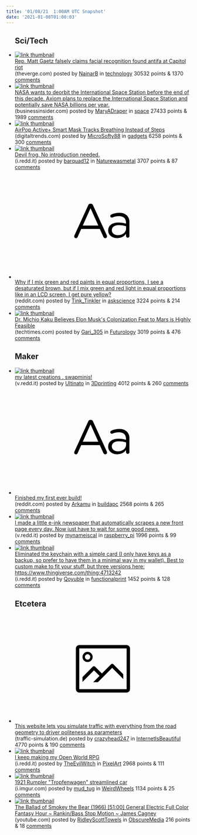 ```yaml
---
title: '01/08/21  1:00AM UTC Snapshot'
date: '2021-01-08T01:00:03'
---
```

<ul>
<h2>Sci/Tech</h2>

<li><a href='https://www.theverge.com/2021/1/7/22218601/matt-gaetz-antifa-capitol-hill-riot-xrvision-facial-recognition-washington-times-story-false?ududjdj'><img src='https://b.thumbs.redditmedia.com/zUbLm4iSqe3KEi_7TGz_ohKoDrqxEhaN9HwATuzBHUc.jpg' alt='link thumbnail'></a><div><div class='linkTitle'><a href='https://www.theverge.com/2021/1/7/22218601/matt-gaetz-antifa-capitol-hill-riot-xrvision-facial-recognition-washington-times-story-false?ududjdj'>Rep. Matt Gaetz falsely claims facial recognition found antifa at Capitol riot</a></div>(theverge.com) posted by <a href='https://www.reddit.com/user/NainarB'>NainarB</a> in <a href='https://www.reddit.com/r/technology'>technology</a> 30532 points & 1370 <a href='https://www.reddit.com/r/technology/comments/ksjogj/rep_matt_gaetz_falsely_claims_facial_recognition/'>comments</a></div></li>

<li><a href='https://www.businessinsider.com/axiom-private-commercial-space-station-plan-nasa-iss-budget-2021-1'><img src='https://b.thumbs.redditmedia.com/WJGuraEQD-KLEsJQ3sswmHw4VRUxjvsj82KRWxqtfMg.jpg' alt='link thumbnail'></a><div><div class='linkTitle'><a href='https://www.businessinsider.com/axiom-private-commercial-space-station-plan-nasa-iss-budget-2021-1'>NASA wants to deorbit the International Space Station before the end of this decade. Axiom plans to replace the International Space Station and potentially save NASA billions per year.</a></div>(businessinsider.com) posted by <a href='https://www.reddit.com/user/MaryADraper'>MaryADraper</a> in <a href='https://www.reddit.com/r/space'>space</a> 27433 points & 1989 <a href='https://www.reddit.com/r/space/comments/ksfilj/nasa_wants_to_deorbit_the_international_space/'>comments</a></div></li>

<li><a href='https://www.digitaltrends.com/wearables/airpop-active-plus-smart-mask-news/?utm_source=Reddit&amp;utm_medium=Web&amp;utm_campaign=PD'><img src='https://a.thumbs.redditmedia.com/jr2aB6Gvq89sAAfl8cDw5tAGXQ-t2_yXalFaGScA3q0.jpg' alt='link thumbnail'></a><div><div class='linkTitle'><a href='https://www.digitaltrends.com/wearables/airpop-active-plus-smart-mask-news/?utm_source=Reddit&amp;utm_medium=Web&amp;utm_campaign=PD'>AirPop Active+ Smart Mask Tracks Breathing Instead of Steps</a></div>(digitaltrends.com) posted by <a href='https://www.reddit.com/user/MicroSofty88'>MicroSofty88</a> in <a href='https://www.reddit.com/r/gadgets'>gadgets</a> 6258 points & 300 <a href='https://www.reddit.com/r/gadgets/comments/ksdq6o/airpop_active_smart_mask_tracks_breathing_instead/'>comments</a></div></li>

<li><a href='https://i.redd.it/qlx02onbzt961.png'><img src='https://b.thumbs.redditmedia.com/lifiwxqtdV6wPjMSylz49TCAHgM5qTYhuvU_TPF4AXM.jpg' alt='link thumbnail'></a><div><div class='linkTitle'><a href='https://i.redd.it/qlx02onbzt961.png'>Devil frog. No introduction needed.</a></div>(i.redd.it) posted by <a href='https://www.reddit.com/user/barquad12'>barquad12</a> in <a href='https://www.reddit.com/r/Naturewasmetal'>Naturewasmetal</a> 3707 points & 87 <a href='https://www.reddit.com/r/Naturewasmetal/comments/ks4qhq/devil_frog_no_introduction_needed/'>comments</a></div></li>

<li><a href='https://www.reddit.com/r/askscience/comments/ksgy8l/why_if_i_mix_green_and_red_paints_in_equal/'><svg version='1.1' viewBox='-34 -12 104 64' preserveAspectRatio='xMidYMid slice' xmlns='http://www.w3.org/2000/svg' xmlns:xlink='http://www.w3.org/1999/xlink'>
    <title>text link thumbnail</title>
    <path d='M12.19,8.84a1.45,1.45,0,0,0-1.4-1h-.12a1.46,1.46,0,0,0-1.42,1L1.14,26.56a1.29,1.29,0,0,0-.14.59,1,1,0,0,0,1,1,1.12,1.12,0,0,0,1.08-.77l2.08-4.65h11l2.08,4.59a1.24,1.24,0,0,0,1.12.83,1.08,1.08,0,0,0,1.08-1.08,1.64,1.64,0,0,0-.14-.57ZM6.08,20.71l4.59-10.22,4.6,10.22Z'>
    </path>
    <path d='M32.24,14.78A6.35,6.35,0,0,0,27.6,13.2a11.36,11.36,0,0,0-4.7,1,1,1,0,0,0-.58.89,1,1,0,0,0,.94.92,1.23,1.23,0,0,0,.39-.08,8.87,8.87,0,0,1,3.72-.81c2.7,0,4.28,1.33,4.28,3.92v.5a15.29,15.29,0,0,0-4.42-.61c-3.64,0-6.14,1.61-6.14,4.64v.05c0,2.95,2.7,4.48,5.37,4.48a6.29,6.29,0,0,0,5.19-2.48V26.9a1,1,0,0,0,1,1,1,1,0,0,0,1-1.06V19A5.71,5.71,0,0,0,32.24,14.78Zm-.56,7.7c0,2.28-2.17,3.89-4.81,3.89-1.94,0-3.61-1.06-3.61-2.86v-.06c0-1.8,1.5-3,4.2-3a15.2,15.2,0,0,1,4.22.61Z'>
    </path>
    </svg></a><div><div class='linkTitle'><a href='https://www.reddit.com/r/askscience/comments/ksgy8l/why_if_i_mix_green_and_red_paints_in_equal/'>Why if I mix green and red paints in equal proportions, I see a desaturated brown, but if I mix green and red light in equal proportions like in an LCD screen, I get pure yellow?</a></div>(reddit.com) posted by <a href='https://www.reddit.com/user/Tink_Tinkler'>Tink_Tinkler</a> in <a href='https://www.reddit.com/r/askscience'>askscience</a> 3224 points & 214 <a href='https://www.reddit.com/r/askscience/comments/ksgy8l/why_if_i_mix_green_and_red_paints_in_equal/'>comments</a></div></li>

<li><a href='https://www.techtimes.com/articles/255686/20210107/dr-michio-kaku-believes-elon-musks-mars-colonization-feat-highly.htm'><img src='https://b.thumbs.redditmedia.com/3i24MpwexJTGp3eQUJv1unFF8Np34NZt4qI8C_G0NkM.jpg' alt='link thumbnail'></a><div><div class='linkTitle'><a href='https://www.techtimes.com/articles/255686/20210107/dr-michio-kaku-believes-elon-musks-mars-colonization-feat-highly.htm'>Dr. Michio Kaku Believes Elon Musk's Colonization Feat to Mars is Highly Feasible</a></div>(techtimes.com) posted by <a href='https://www.reddit.com/user/Gari_305'>Gari_305</a> in <a href='https://www.reddit.com/r/Futurology'>Futurology</a> 3019 points & 476 <a href='https://www.reddit.com/r/Futurology/comments/ksfcz8/dr_michio_kaku_believes_elon_musks_colonization/'>comments</a></div></li>

<h2>Maker</h2>

<li><a href='https://v.redd.it/o9h0chkqax961'><img src='https://b.thumbs.redditmedia.com/rA9xzvFtqwymMq7b-EFBxMQYChrbTtszECf2KIxz4cI.jpg' alt='link thumbnail'></a><div><div class='linkTitle'><a href='https://v.redd.it/o9h0chkqax961'>my latest creations . swapminis!</a></div>(v.redd.it) posted by <a href='https://www.reddit.com/user/Ultinato'>Ultinato</a> in <a href='https://www.reddit.com/r/3Dprinting'>3Dprinting</a> 4012 points & 260 <a href='https://www.reddit.com/r/3Dprinting/comments/ksepae/my_latest_creations_swapminis/'>comments</a></div></li>

<li><a href='https://www.reddit.com/r/buildapc/comments/ksetyn/finished_my_first_ever_build/'><svg version='1.1' viewBox='-34 -12 104 64' preserveAspectRatio='xMidYMid slice' xmlns='http://www.w3.org/2000/svg' xmlns:xlink='http://www.w3.org/1999/xlink'>
    <title>text link thumbnail</title>
    <path d='M12.19,8.84a1.45,1.45,0,0,0-1.4-1h-.12a1.46,1.46,0,0,0-1.42,1L1.14,26.56a1.29,1.29,0,0,0-.14.59,1,1,0,0,0,1,1,1.12,1.12,0,0,0,1.08-.77l2.08-4.65h11l2.08,4.59a1.24,1.24,0,0,0,1.12.83,1.08,1.08,0,0,0,1.08-1.08,1.64,1.64,0,0,0-.14-.57ZM6.08,20.71l4.59-10.22,4.6,10.22Z'>
    </path>
    <path d='M32.24,14.78A6.35,6.35,0,0,0,27.6,13.2a11.36,11.36,0,0,0-4.7,1,1,1,0,0,0-.58.89,1,1,0,0,0,.94.92,1.23,1.23,0,0,0,.39-.08,8.87,8.87,0,0,1,3.72-.81c2.7,0,4.28,1.33,4.28,3.92v.5a15.29,15.29,0,0,0-4.42-.61c-3.64,0-6.14,1.61-6.14,4.64v.05c0,2.95,2.7,4.48,5.37,4.48a6.29,6.29,0,0,0,5.19-2.48V26.9a1,1,0,0,0,1,1,1,1,0,0,0,1-1.06V19A5.71,5.71,0,0,0,32.24,14.78Zm-.56,7.7c0,2.28-2.17,3.89-4.81,3.89-1.94,0-3.61-1.06-3.61-2.86v-.06c0-1.8,1.5-3,4.2-3a15.2,15.2,0,0,1,4.22.61Z'>
    </path>
    </svg></a><div><div class='linkTitle'><a href='https://www.reddit.com/r/buildapc/comments/ksetyn/finished_my_first_ever_build/'>Finished my first ever build!</a></div>(reddit.com) posted by <a href='https://www.reddit.com/user/Arkamu'>Arkamu</a> in <a href='https://www.reddit.com/r/buildapc'>buildapc</a> 2568 points & 265 <a href='https://www.reddit.com/r/buildapc/comments/ksetyn/finished_my_first_ever_build/'>comments</a></div></li>

<li><a href='https://v.redd.it/ipt6hl01sx961'><img src='https://b.thumbs.redditmedia.com/Xe4-IcH67DlzNWWAX5Pag9uP9DxbN9v6C2SbFf68nfg.jpg' alt='link thumbnail'></a><div><div class='linkTitle'><a href='https://v.redd.it/ipt6hl01sx961'>I made a little e-ink newspaper that automatically scrapes a new front page every day. Now just have to wait for some good news.</a></div>(v.redd.it) posted by <a href='https://www.reddit.com/user/mynameiscal'>mynameiscal</a> in <a href='https://www.reddit.com/r/raspberry_pi'>raspberry_pi</a> 1996 points & 99 <a href='https://www.reddit.com/r/raspberry_pi/comments/ksgomp/i_made_a_little_eink_newspaper_that_automatically/'>comments</a></div></li>

<li><a href='https://i.redd.it/smadn1azgx961.jpg'><img src='https://b.thumbs.redditmedia.com/75Y2JtwGRhIjTE7_08WlSWs3Y72HRLZlloBPhJu8rOs.jpg' alt='link thumbnail'></a><div><div class='linkTitle'><a href='https://i.redd.it/smadn1azgx961.jpg'>Eliminated the keychain with a simple card (I only have keys as a backup, so prefer to have them in a minimal way in my wallet). Best to custom make to fit your stuff, but three versions here: https://www.thingiverse.com/thing:4713242</a></div>(i.redd.it) posted by <a href='https://www.reddit.com/user/Qoyuble'>Qoyuble</a> in <a href='https://www.reddit.com/r/functionalprint'>functionalprint</a> 1452 points & 128 <a href='https://www.reddit.com/r/functionalprint/comments/ksfd81/eliminated_the_keychain_with_a_simple_card_i_only/'>comments</a></div></li>

<h2>Etcetera</h2>

<li><a href='https://traffic-simulation.de'><svg version='1.1' viewBox='-34 -14 104 64' preserveAspectRatio='xMidYMid meet' xmlns='http://www.w3.org/2000/svg' xmlns:xlink='http://www.w3.org/1999/xlink'>
    <title>link thumbnail</title>
    <path d='M32,4H4A2,2,0,0,0,2,6V30a2,2,0,0,0,2,2H32a2,2,0,0,0,2-2V6A2,2,0,0,0,32,4ZM4,30V6H32V30Z'></path>
    <path d='M8.92,14a3,3,0,1,0-3-3A3,3,0,0,0,8.92,14Zm0-4.6A1.6,1.6,0,1,1,7.33,11,1.6,1.6,0,0,1,8.92,9.41Z'></path>
    <path d='M22.78,15.37l-5.4,5.4-4-4a1,1,0,0,0-1.41,0L5.92,22.9v2.83l6.79-6.79L16,22.18l-3.75,3.75H15l8.45-8.45L30,24V21.18l-5.81-5.81A1,1,0,0,0,22.78,15.37Z'></path>
    </svg></a><div><div class='linkTitle'><a href='https://traffic-simulation.de'>This website lets you simulate traffic with everything from the road geometry to driver politeness as parameters</a></div>(traffic-simulation.de) posted by <a href='https://www.reddit.com/user/crazyhead247'>crazyhead247</a> in <a href='https://www.reddit.com/r/InternetIsBeautiful'>InternetIsBeautiful</a> 4770 points & 190 <a href='https://www.reddit.com/r/InternetIsBeautiful/comments/ksccfk/this_website_lets_you_simulate_traffic_with/'>comments</a></div></li>

<li><a href='https://i.redd.it/z83rhhn2aw961.gif'><img src='https://b.thumbs.redditmedia.com/ssyabi3GMB7O7eMvMHOmOdfT440a6Wq06SZPtRrFJ-s.jpg' alt='link thumbnail'></a><div><div class='linkTitle'><a href='https://i.redd.it/z83rhhn2aw961.gif'>I keep making my Open World RPG</a></div>(i.redd.it) posted by <a href='https://www.reddit.com/user/TheEvilWitch'>TheEvilWitch</a> in <a href='https://www.reddit.com/r/PixelArt'>PixelArt</a> 2968 points & 111 <a href='https://www.reddit.com/r/PixelArt/comments/ksbdn4/i_keep_making_my_open_world_rpg/'>comments</a></div></li>

<li><a href='https://i.imgur.com/9QdNWpH.jpg'><img src='https://a.thumbs.redditmedia.com/U-A9vaiRVpYsPdgfRbzlkc2UOO42nF03OwcduiQ27d8.jpg' alt='link thumbnail'></a><div><div class='linkTitle'><a href='https://i.imgur.com/9QdNWpH.jpg'>1921 Rumpler "Tropfenwagen" streamlined car</a></div>(i.imgur.com) posted by <a href='https://www.reddit.com/user/mud_tug'>mud_tug</a> in <a href='https://www.reddit.com/r/WeirdWheels'>WeirdWheels</a> 1134 points & 25 <a href='https://www.reddit.com/r/WeirdWheels/comments/ks9pw1/1921_rumpler_tropfenwagen_streamlined_car/'>comments</a></div></li>

<li><a href='http://www.youtube.com/watch?v=EFYirblMGVU'><img src='https://b.thumbs.redditmedia.com/G8woWW3WZoWQc45lAOHaN7TTi8qQz8kOriO0NFwu3go.jpg' alt='link thumbnail'></a><div><div class='linkTitle'><a href='http://www.youtube.com/watch?v=EFYirblMGVU'>The Ballad of Smokey the Bear (1966) [51:00] General Electric Full Color Fantasy Hour ~ Rankin/Bass Stop Motion ~ James Cagney</a></div>(youtube.com) posted by <a href='https://www.reddit.com/user/RidleyScottTowels'>RidleyScottTowels</a> in <a href='https://www.reddit.com/r/ObscureMedia'>ObscureMedia</a> 216 points & 18 <a href='https://www.reddit.com/r/ObscureMedia/comments/ksfdlz/the_ballad_of_smokey_the_bear_1966_5100_general/'>comments</a></div></li>

</ul>
